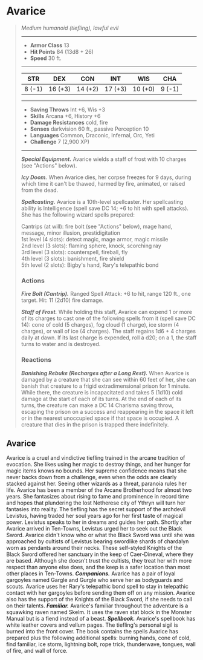 # Avarice
>*Medium humanoid (tiefling), lawful evil*
>___
>- **Armor Class** 13
>- **Hit Points** 84 (13d8 + 26)
>- **Speed** 30 ft.
>___
>|STR|DEX|CON|INT|WIS|CHA|
>|:---:|:---:|:---:|:---:|:---:|:---:|
>|8 (-1)|16 (+3)|14 (+2)|17 (+3)|10 (+0)|9 (-1)|
>___
>- **Saving Throws** Int +6, Wis +3
>- **Skills** Arcana +6, History +6
>- **Damage Resistances** cold, fire
>- **Senses** darkvision 60 ft., passive Perception 10
>- **Languages** Common, Draconic, Infernal, Orc, Yeti
>- **Challenge** 7 (2,900 XP)
>___
>***Special Equipment.*** Avarice wields a staff of frost with 10 charges (see "Actions" below).  
>
>***Icy Doom.*** When Avarice dies, her corpse freezes for 9 days, during which time it can't be thawed, harmed by fire, animated, or raised from the dead.  
>
>***Spellcasting.*** Avarice is a 10th-level spellcaster. Her spellcasting ability is Intelligence (spell save DC 14; +6 to hit with spell attacks). She has the following wizard spells prepared:  
>
>Cantrips (at will): fire bolt (see "Actions" below), mage hand, message, minor illusion, prestidigitation  
>1st level (4 slots): detect magic, mage armor, magic missile  
>2nd level (3 slots): flaming sphere, knock, scorching ray  
>3rd level (3 slots): counterspell, fireball, fly  
>4th level (3 slots): banishment, fire shield  
>5th level (2 slots): Bigby's hand, Rary's telepathic bond  
>
>### Actions
>***Fire Bolt (Cantrip).*** Ranged Spell Attack: +6 to hit, range 120 ft., one target. Hit: 11 (2d10) fire damage.  
>
>***Staff of Frost.*** While holding this staff, Avarice can expend 1 or more of its charges to cast one of the following spells from it (spell save DC 14): cone of cold (5 charges), fog cloud (1 charge), ice storm (4 charges), or wall of ice (4 charges). The staff regains 1d6 + 4 charges daily at dawn. If its last charge is expended, roll a d20; on a 1, the staff turns to water and is destroyed.  
>
>### Reactions
>***Banishing Rebuke (Recharges after a Long Rest).*** When Avarice is damaged by a creature that she can see within 60 feet of her, she can banish that creature to a frigid extradimensional prison for 1 minute. While there, the creature is incapacitated and takes 5 (1d10) cold damage at the start of each of its turns. At the end of each of its turns, the creature can make a DC 14 Charisma saving throw, escaping the prison on a success and reappearing in the space it left or in the nearest unoccupied space if that space is occupied. A creature that dies in the prison is trapped there indefinitely.
## Avarice
Avarice is a cruel and vindictive tiefling trained in the arcane tradition of evocation. She likes using her magic to destroy things, and her hunger for magic items knows no bounds. Her supreme confidence means that she never backs down from a challenge, even when the odds are clearly stacked against her. Seeing other wizards as a threat, paranoia rules her life.
Avarice has been a member of the Arcane Brotherhood for almost two years. She fantasizes about rising to fame and prominence in record time and hopes that plundering the lost Netherese city of Ythryn will turn her fantasies into reality.
The tiefling has the secret support of the archdevil Levistus, having traded her soul years ago for her first taste of magical power. Levistus speaks to her in dreams and guides her path. Shortly after Avarice arrived in Ten-Towns, Levistus urged her to seek out the Black Sword. Avarice didn't know who or what the Black Sword was until she was approached by cultists of Levistus bearing swordlike shards of chardalyn worn as pendants around their necks. These self-styled Knights of the Black Sword offered her sanctuary in the keep of Caer-Dineval, where they are based. Although she doesn't trust the cultists, they treat her with more respect than anyone else does, and the keep is a safer location than most other places in Ten-Towns.
***Companions.*** Avarice has a pair of loyal gargoyles named Gargle and Gurgle who serve her as bodyguards and scouts. Avarice uses her Rary's telepathic bond spell to stay in telepathic contact with her gargoyles before sending them off on any mission. Avarice also has the support of the Knights of the Black Sword, if she needs to call on their talents.
***Familiar.*** Avarice's familiar throughout the adventure is a squawking raven named Skelm. It uses the raven stat block in the Monster Manual but is a fiend instead of a beast.
***Spellbook.*** Avarice's spellbook has white leather covers and vellum pages. The tiefling's personal sigil is burned into the front cover. The book contains the spells Avarice has prepared plus the following additional spells: burning hands, cone of cold, find familiar, ice storm, lightning bolt, rope trick, thunderwave, tongues, wall of fire, and wall of force.